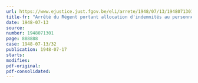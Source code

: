 ```yaml
---
url: https://www.ejustice.just.fgov.be/eli/arrete/1948/07/13/1948071301/justel
title-fr: "Arrêté du Régent portant allocation d'indemnités au personnel enseignant de l'Ecole des Services financiers de l'Armée, Section " Administrateurs militaires ""
date: 1948-07-13
source:
number: 1948071301
page: 888888
case: 1948-07-13/32
publication: 1948-07-17
starts:
modifies:
pdf-original:
pdf-consolidated:
---
```


